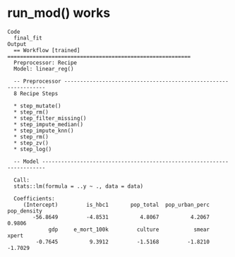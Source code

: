 # run_mod() works

    Code
      final_fit
    Output
      == Workflow [trained] ==========================================================
      Preprocessor: Recipe
      Model: linear_reg()
      
      -- Preprocessor ----------------------------------------------------------------
      8 Recipe Steps
      
      * step_mutate()
      * step_rm()
      * step_filter_missing()
      * step_impute_median()
      * step_impute_knn()
      * step_rm()
      * step_zv()
      * step_log()
      
      -- Model -----------------------------------------------------------------------
      
      Call:
      stats::lm(formula = ..y ~ ., data = data)
      
      Coefficients:
         (Intercept)         is_hbc1       pop_total  pop_urban_perc     pop_density  
            -56.8649         -4.8531          4.8067          4.2067          0.9806  
                 gdp     e_mort_100k         culture           smear           xpert  
             -0.7645          9.3912         -1.5168         -1.8210         -1.7029  
      

